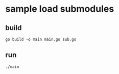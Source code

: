 # sample load submodules

## build

```shell
go build -o main main.go sub.go
```

## run

```shell
./main
```
